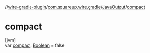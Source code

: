 //[wire-gradle-plugin](../../../index.md)/[com.squareup.wire.gradle](../index.md)/[JavaOutput](index.md)/[compact](compact.md)

# compact

[jvm]\
var [compact](compact.md): [Boolean](https://kotlinlang.org/api/latest/jvm/stdlib/kotlin/-boolean/index.html) = false
